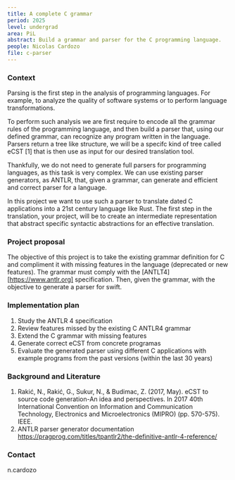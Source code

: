 ```yaml
---
title: A complete C grammar
period: 2025
level: undergrad
area: PiL
abstract: Build a grammar and parser for the C programming language.
people: Nicolas Cardozo
file: c-parser
---
```


### Context

Parsing is the first step in the analysis of programming languages. For example, to analyze the quality of software systems or to perform language transformations.

To perform such analysis we are first require to encode all the grammar rules of the programming language, and then build a parser that, using our defined grammar, can recognize any program written in the language. Parsers return a tree like structure, we will be a specifc kind of tree called eCST [1] that is then use as input for our desired translation tool.

Thankfully, we do not need to generate full parsers for programming languages, as this task is very complex. We can use existing parser generators, as ANTLR, that, given a grammar, can generate and efficient and correct parser for a language.

In this project we want to use such a parser to translate dated C applications into a 21st century language like Rust. The first step in the translation, your project, will be to create an intermediate representation that abstract specific syntactic abstractions for an effective translation.

### Project proposal

The objective of this project is to take the existing grammar definition for C and compliment it with missing features in the language (deprecated or new features). The grammar must comply with the [ANTLT4][https://www.antlr.org] specification. Then, given the grammar, with the objective to generate a parser for swift.

### Implementation plan

1. Study the ANTLR 4 specification
2. Review features missed by the existing C ANTLR4 grammar
3. Extend the C grammar with missing features
4. Generate correct eCST from concrete programas
5. Evaluate the generated parser using different C applications with example programs from the past versions (within the last 30 years)

### Background and Literature

1. Rakić, N., Rakić, G., Sukur, N., & Budimac, Z. (2017, May). eCST to source code generation-An idea and perspectives. In 2017 40th International Convention on Information and Communication Technology, Electronics and Microelectronics (MIPRO) (pp. 570-575). IEEE.
2. ANTLR parser generator documentation <https://pragprog.com/titles/tpantlr2/the-definitive-antlr-4-reference/>

### Contact

n.cardozo
